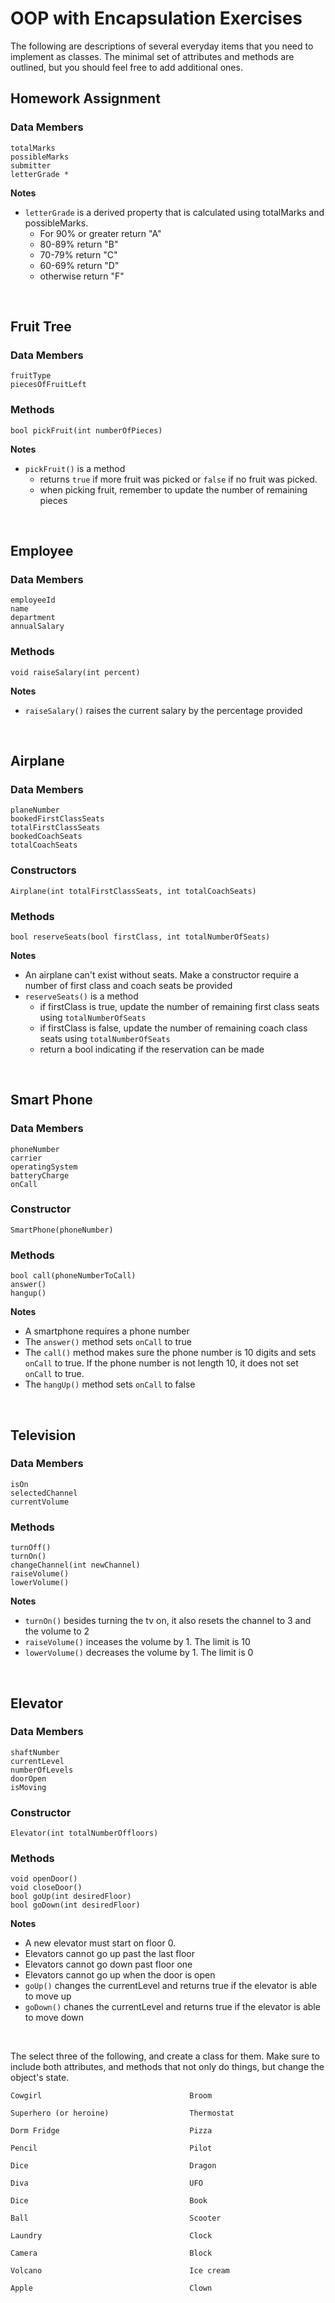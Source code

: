 # OOP with Encapsulation Exercises

The following are descriptions of several everyday items that you need to implement as classes. The minimal set of attributes and methods are outlined, but you should feel free to add additional ones.

## Homework Assignment

### Data Members

    totalMarks
    possibleMarks
    submitter
    letterGrade *


**Notes**
- `letterGrade` is a derived property that is calculated using totalMarks and possibleMarks. 
    - For 90% or greater return "A" 
    - 80-89% return "B" 
    - 70-79% return "C" 
    - 60-69% return "D" 
    - otherwise return "F"

<br/>

## Fruit Tree

### Data Members

    fruitType
    piecesOfFruitLeft
    
### Methods

    bool pickFruit(int numberOfPieces)
    
**Notes**
- `pickFruit()` is a method 
    - returns `true` if more fruit was picked or `false` if no fruit was picked.
    - when picking fruit, remember to update the number of remaining pieces

<br/>

## Employee

### Data Members

    employeeId
    name
    department
    annualSalary
    
### Methods

    void raiseSalary(int percent)

**Notes**
- `raiseSalary()` raises the current salary by the percentage provided
    
<br/>    

## Airplane

### Data Members

    planeNumber
    bookedFirstClassSeats
    totalFirstClassSeats
    bookedCoachSeats
    totalCoachSeats
    
### Constructors
    
    Airplane(int totalFirstClassSeats, int totalCoachSeats)    

### Methods

    bool reserveSeats(bool firstClass, int totalNumberOfSeats)


**Notes**
- An airplane can't exist without seats. Make a constructor require a number of first class and coach seats be provided
- `reserveSeats()` is a method
    - if firstClass is true, update the number of remaining first class seats using `totalNumberOfSeats`
    - if firstClass is false, update the number of remaining coach class seats using `totalNumberOfSeats`
    - return a bool indicating if the reservation can be made

<br/>

## Smart Phone

### Data Members

    phoneNumber
    carrier
    operatingSystem
    batteryCharge
    onCall
    
### Constructor

    SmartPhone(phoneNumber)

### Methods

    bool call(phoneNumberToCall)
    answer()
    hangup()
    
**Notes**
- A smartphone requires a phone number
- The `answer()` method sets `onCall` to true
- The `call()` method makes sure the phone number is 10 digits and sets `onCall` to true. If the phone number is not length 10, it does not set `onCall` to true.
- The `hangUp()` method sets `onCall` to false
    
<br/>    

## Television        
    
### Data Members
    
    isOn        
    selectedChannel
    currentVolume

### Methods
    
    turnOff()
    turnOn()
    changeChannel(int newChannel)
    raiseVolume()
    lowerVolume()    

**Notes**
- `turnOn()` besides turning the tv on, it also resets the channel to 3 and the volume to 2
- `raiseVolume()` inceases the volume by 1. The limit is 10
- `lowerVolume()` decreases the volume by 1. The limit is 0

<br/>
    
## Elevator

### Data Members

    shaftNumber
    currentLevel
    numberOfLevels
    doorOpen
    isMoving

### Constructor

    Elevator(int totalNumberOffloors)

### Methods
    
    void openDoor()
    void closeDoor()
    bool goUp(int desiredFloor)
    bool goDown(int desiredFloor)        
    
**Notes**
- A new elevator must start on floor 0.
- Elevators cannot go up past the last floor
- Elevators cannot go down past floor one
- Elevators cannot go up when the door is open
- `goUp()` changes the currentLevel and returns true if the elevator is able to move up
- `goDown()` chanes the currentLevel and returns true if the elevator is able to move down

<br/>

    
The select three of the following, and create a class for them.  Make sure to include both attributes, and methods that not only do things, but change the object's state.

    Cowgirl                                 Broom
    
    Superhero (or heroine)                  Thermostat
    
    Dorm Fridge                             Pizza
    
    Pencil                                  Pilot
    
    Dice                                    Dragon
    
    Diva                                    UFO
    
    Dice                                    Book
    
    Ball                                    Scooter
    
    Laundry                                 Clock
    
    Camera                                  Block
    
    Volcano                                 Ice cream
    
    Apple                                   Clown
